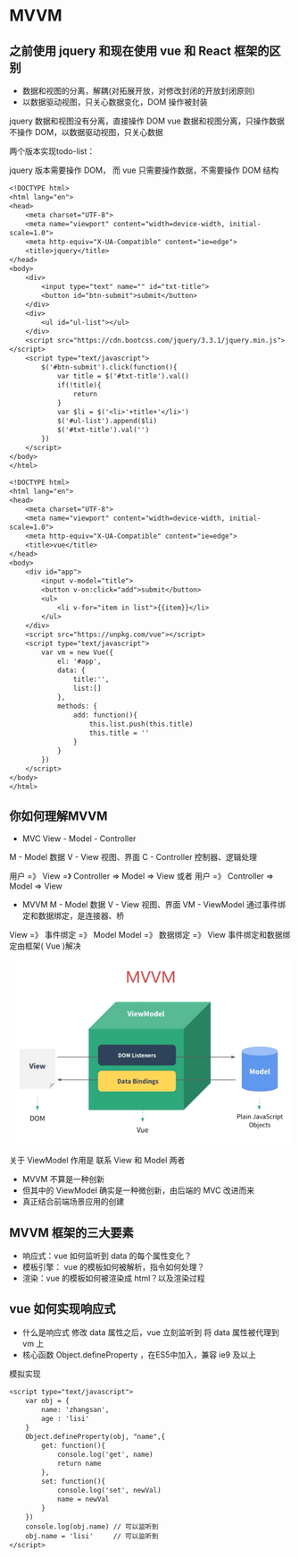 # MVVM

## 之前使用 jquery 和现在使用 vue 和 React 框架的区别
- 数据和视图的分离，解耦(对拓展开放，对修改封闭的开放封闭原则)
- 以数据驱动视图，只关心数据变化，DOM 操作被封装

jquery 数据和视图没有分离，直接操作 DOM
vue 数据和视图分离，只操作数据不操作 DOM，以数据驱动视图，只关心数据

两个版本实现todo-list：

jquery 版本需要操作 DOM， 而 vue 只需要操作数据，不需要操作 DOM 结构
```
<!DOCTYPE html>
<html lang="en">
<head>
    <meta charset="UTF-8">
    <meta name="viewport" content="width=device-width, initial-scale=1.0">
    <meta http-equiv="X-UA-Compatible" content="ie=edge">
    <title>jquery</title>
</head>
<body>
    <div>
        <input type="text" name="" id="txt-title">
        <button id="btn-submit">submit</button>
    </div>
    <div>
        <ul id="ul-list"></ul>
    </div>
    <script src="https://cdn.bootcss.com/jquery/3.3.1/jquery.min.js"></script>
    <script type="text/javascript">
        $('#btn-submit').click(function(){
            var title = $('#txt-title').val()
            if(!title){
                return
            }
            var $li = $('<li>'+title+'</li>')
            $('#ul-list').append($li)
            $('#txt-title').val('')
        })
    </script>    
</body>
</html>
```
```
<!DOCTYPE html>
<html lang="en">
<head>
    <meta charset="UTF-8">
    <meta name="viewport" content="width=device-width, initial-scale=1.0">
    <meta http-equiv="X-UA-Compatible" content="ie=edge">
    <title>vue</title>
</head>
<body>
    <div id="app">
        <input v-model="title">
        <button v-on:click="add">submit</button>
        <ul>
            <li v-for="item in list">{{item}}</li>
        </ul>
    </div>
    <script src="https://unpkg.com/vue"></script>
    <script type="text/javascript">
        var vm = new Vue({
            el: '#app',
            data: {
                title:'',
                list:[]
            },
            methods: {
                add: function(){
                    this.list.push(this.title)
                    this.title = ''
                }
            }
        })
    </script>    
</body>
</html>
```
 
## 你如何理解MVVM
- MVC
View - Model - Controller

M - Model 数据
V - View 视图、界面
C - Controller 控制器、逻辑处理

用户 =》 View =》 Controller => Model => View
或者 用户 =》 Controller => Model => View

- MVVM
M - Model 数据
V - View 视图、界面
VM - ViewModel 通过事件绑定和数据绑定，是连接器、桥

View =》 事件绑定 =》 Model
Model =》 数据绑定 =》 View
事件绑定和数据绑定由框架( Vue )解决 

<img src="img/MVVM.jpg" title="MVVM" /> 

关于 ViewModel 
作用是 联系 View 和 Model 两者
- MVVM 不算是一种创新
- 但其中的 ViewModel 确实是一种微创新，由后端的 MVC 改进而来
- 真正结合前端场景应用的创建

## MVVM 框架的三大要素
- 响应式：vue 如何监听到 data 的每个属性变化？
- 模板引擎： vue 的模板如何被解析，指令如何处理？
- 渲染：vue 的模板如何被渲染成 html？以及渲染过程

## vue 如何实现响应式
- 什么是响应式
  修改 data 属性之后，vue 立刻监听到
  将 data 属性被代理到 vm 上
- 核心函数 Object.defineProperty ，在ES5中加入，兼容 ie9 及以上

模拟实现
```
<script type="text/javascript">
    var obj = {
        name: 'zhangsan',
        age : 'lisi'
    }
    Object.defineProperty(obj, "name",{
        get: function(){
            console.log('get', name)
            return name
        },
        set: function(){
            console.log('set', newVal)
            name = newVal
        }
    })
    console.log(obj.name) // 可以监听到
    obj.name = 'lisi'     // 可以监听到
</script>    
```
